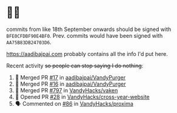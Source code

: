 # 👋🏻
<!--
**aadibajpai/aadibajpai** is a ✨ _special_ ✨ repository because its `README.md` (this file) appears on your GitHub profile.
-->
commits from like 18th September onwards should be signed with `BFE0CFDBF90E4BF0`. Prev. commits would have been signed with `AA75B83DB24703D6`.

https://aadibajpai.com probably contains all the info I'd put here.

Recent activity ~~so people can stop saying I do nothing~~:
<!--START_SECTION:activity-->
1. 🎉 Merged PR [#17](https://github.com/aadibajpai/VandyPurger/pull/17) in [aadibajpai/VandyPurger](https://github.com/aadibajpai/VandyPurger)
2. 🎉 Merged PR [#16](https://github.com/aadibajpai/VandyPurger/pull/16) in [aadibajpai/VandyPurger](https://github.com/aadibajpai/VandyPurger)
3. 🎉 Merged PR [#797](https://github.com/VandyHacks/vaken/pull/797) in [VandyHacks/vaken](https://github.com/VandyHacks/vaken)
4. 💪 Opened PR [#28](https://github.com/VandyHacks/cross-year-website/pull/28) in [VandyHacks/cross-year-website](https://github.com/VandyHacks/cross-year-website)
5. 🗣 Commented on [#86](https://github.com/VandyHacks/proxima/issues/86) in [VandyHacks/proxima](https://github.com/VandyHacks/proxima)
<!--END_SECTION:activity-->
